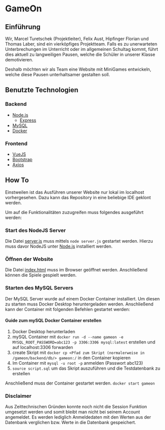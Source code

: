 # GameOn

## Einführung

Wir, Marcel Turetschek (Projektleiter), Felix Aust, Hipfinger Florian und Thomas Laber, sind ein vierköpfiges Projektteam. Falls es zu unerwarteten 
Unterbrechungen im Unterricht oder im allgemeinen Schultag kommt, führt dies aktuell zu langweiligen Pausen, welche 
die Schüler in unserer Klasse demotivieren. 

Deshalb möchten wir als Team eine Website mit MiniGames entwickeln, 
welche diese Pausen unterhaltsamer gestalten soll.

## Benutzte Technologien
### Backend
- [Node.js](https://nodejs.org/en/)
  - [Express](https://expressjs.com/)
- [MySQL](https://www.mysql.com/)
- [Docker](https://www.docker.com/)

### Frontend
- [VueJS](https://vuejs.org/)
- [Bootstrap](https://getbootstrap.com/)
- [Axios](https://axios-http.com/)

## How To

Einstweilen ist das Ausführen unserer Website nur lokal im localhost vorhergesehen. Dazu kann das Repository in eine beliebige IDE geklont werden. 

Um auf die Funktionalitäten zuzugreifen muss folgendes ausgeführt werden:

### Start des NodeJS Server

Die Datei [server.js](Backend/src/server.js) muss mittels `node server.js` gestartet werden. Hierzu muss davor NodeJS unter [Node.js](https://nodejs.org/en/) installiert werden.

### Öffnen der Website

Die Datei [index.html](Frontend/public/landingpage/index.html) muss im Browser geöffnet werden. Anschließend können die Spiele gespielt werden.

### Starten des MySQL Servers

Der MySQL Server wurde auf einem Docker Container installiert. Um diesen zu starten muss Docker Desktop heruntergeladen werden. Anschließend kann der Container mit folgenden Befehlen gestartet werden:

#### Guide zum mySQL Docker Container erstellen

1. Docker Desktop herunterladen
2. mySQL Container mit ```docker run -d --name gameon -e MYSQL_ROOT_PASSWORD=abc123 -p 3306:3306 mysql:latest``` erstellen und auf localhost:3306 forwarden
3. create Skript mit ```docker cp <Pfad zum Skript (normalerweise in /gameon/backend/db/> gameon:/``` in den Container kopieren
4. Im Container mit ```mysql -u root -p``` anmelden (Passwort abc123)
5. ```source script.sql``` um das Skript auszuführen und die Testdatenbank zu erstellen

Anschließend muss der Container gestartet werden. `docker start gameon`

### Disclaimer

Aus Zeittechnischen Gründen konnte noch nicht die Session Funktion umgesetzt werden und somit bleibt man nicht bei seinem Account angemeldet.
Es werden lediglich Anmeldedaten mit den Werten aus der Datenbank verglichen bzw. Werte in die Datenbank gespeichert.

